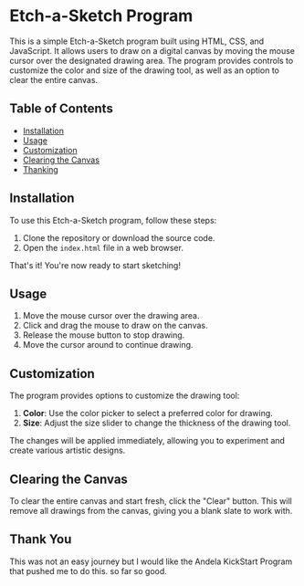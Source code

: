 # Etch-a-Sketch Program

This is a simple Etch-a-Sketch program built using HTML, CSS, and JavaScript. It allows users to draw on a digital canvas by moving the mouse cursor over the designated drawing area. The program provides controls to customize the color and size of the drawing tool, as well as an option to clear the entire canvas.

## Table of Contents
- [Installation](#installation)
- [Usage](#usage)
- [Customization](#customization)
- [Clearing the Canvas](#clearing-the-canvas)
- [Thanking](#ThankYou)


## Installation

To use this Etch-a-Sketch program, follow these steps:

1. Clone the repository or download the source code.
2. Open the `index.html` file in a web browser.

That's it! You're now ready to start sketching!

## Usage

1. Move the mouse cursor over the drawing area.
2. Click and drag the mouse to draw on the canvas.
3. Release the mouse button to stop drawing.
4. Move the cursor around to continue drawing.

## Customization

The program provides options to customize the drawing tool:

1. **Color**: Use the color picker to select a preferred color for drawing.
2. **Size**: Adjust the size slider to change the thickness of the drawing tool.

The changes will be applied immediately, allowing you to experiment and create various artistic designs.

## Clearing the Canvas

To clear the entire canvas and start fresh, click the "Clear" button. This will remove all drawings from the canvas, giving you a blank slate to work with.

## Thank You

This was not an easy journey but I would like the Andela KickStart Program that pushed me to do this. 
so far so good.
